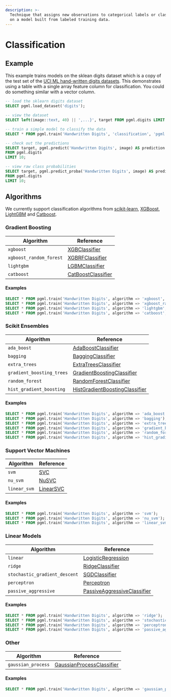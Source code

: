 ```yaml
---
description: >-
  Technique that assigns new observations to categorical labels or classes based
  on a model built from labeled training data.
---
```


# Classification

## Example

This example trains models on the sklean digits dataset which is a copy of the test set of the [UCI ML hand-written digits datasets](https://archive.ics.uci.edu/ml/datasets/Optical+Recognition+of+Handwritten+Digits). This demonstrates using a table with a single array feature column for classification. You could do something similar with a vector column.

```sql
-- load the sklearn digits dataset
SELECT pgml.load_dataset('digits');

-- view the dataset
SELECT left(image::text, 40) || ',...}', target FROM pgml.digits LIMIT 10;

-- train a simple model to classify the data
SELECT * FROM pgml.train('Handwritten Digits', 'classification', 'pgml.digits', 'target');

-- check out the predictions
SELECT target, pgml.predict('Handwritten Digits', image) AS prediction
FROM pgml.digits 
LIMIT 10;

-- view raw class probabilities
SELECT target, pgml.predict_proba('Handwritten Digits', image) AS prediction
FROM pgml.digits
LIMIT 10;
```

## Algorithms

We currently support classification algorithms from [scikit-learn](https://scikit-learn.org/), [XGBoost](https://xgboost.readthedocs.io/), [LightGBM](https://lightgbm.readthedocs.io/) and [Catboost](https://catboost.ai/).

### Gradient Boosting

| Algorithm               | Reference                                                                                                                  |
| ----------------------- | -------------------------------------------------------------------------------------------------------------------------- |
| `xgboost`               | [XGBClassifier](https://xgboost.readthedocs.io/en/stable/python/python\_api.html#xgboost.XGBClassifier)                    |
| `xgboost_random_forest` | [XGBRFClassifier](https://xgboost.readthedocs.io/en/stable/python/python\_api.html#xgboost.XGBRFClassifier)                |
| `lightgbm`              | [LGBMClassifier](https://lightgbm.readthedocs.io/en/latest/pythonapi/lightgbm.LGBMClassifier.html#lightgbm.LGBMClassifier) |
| `catboost`              | [CatBoostClassifier](https://catboost.ai/en/docs/concepts/python-reference\_catboostclassifier)                            |

#### Examples

```sql
SELECT * FROM pgml.train('Handwritten Digits', algorithm => 'xgboost', hyperparams => '{"n_estimators": 10}');
SELECT * FROM pgml.train('Handwritten Digits', algorithm => 'xgboost_random_forest', hyperparams => '{"n_estimators": 10}');
SELECT * FROM pgml.train('Handwritten Digits', algorithm => 'lightgbm', hyperparams => '{"n_estimators": 1}');
SELECT * FROM pgml.train('Handwritten Digits', algorithm => 'catboost', hyperparams => '{"n_estimators": 1}');
```

### Scikit Ensembles

| Algorithm                 | Reference                                                                                                                                |
| ------------------------- | ---------------------------------------------------------------------------------------------------------------------------------------- |
| `ada_boost`               | [AdaBoostClassifier](https://scikit-learn.org/stable/modules/generated/sklearn.ensemble.AdaBoostClassifier.html)                         |
| `bagging`                 | [BaggingClassifier](https://scikit-learn.org/stable/modules/generated/sklearn.ensemble.BaggingClassifier.html)                           |
| `extra_trees`             | [ExtraTreesClassifier](https://scikit-learn.org/stable/modules/generated/sklearn.ensemble.ExtraTreesClassifier.html)                     |
| `gradient_boosting_trees` | [GradientBoostingClassifier](https://scikit-learn.org/stable/modules/generated/sklearn.ensemble.GradientBoostingClassifier.html)         |
| `random_forest`           | [RandomForestClassifier](https://scikit-learn.org/stable/modules/generated/sklearn.ensemble.RandomForestClassifier.html)                 |
| `hist_gradient_boosting`  | [HistGradientBoostingClassifier](https://scikit-learn.org/stable/modules/generated/sklearn.ensemble.HistGradientBoostingClassifier.html) |

#### Examples

```sql
SELECT * FROM pgml.train('Handwritten Digits', algorithm => 'ada_boost');
SELECT * FROM pgml.train('Handwritten Digits', algorithm => 'bagging');
SELECT * FROM pgml.train('Handwritten Digits', algorithm => 'extra_trees', hyperparams => '{"n_estimators": 10}');
SELECT * FROM pgml.train('Handwritten Digits', algorithm => 'gradient_boosting_trees', hyperparams => '{"n_estimators": 10}');
SELECT * FROM pgml.train('Handwritten Digits', algorithm => 'random_forest', hyperparams => '{"n_estimators": 10}');
SELECT * FROM pgml.train('Handwritten Digits', algorithm => 'hist_gradient_boosting', hyperparams => '{"max_iter": 2}');
```

### Support Vector Machines

| Algorithm    | Reference                                                                                 |
| ------------ | ----------------------------------------------------------------------------------------- |
| `svm`        | [SVC](https://scikit-learn.org/stable/modules/generated/sklearn.svm.SVC.html)             |
| `nu_svm`     | [NuSVC](https://scikit-learn.org/stable/modules/generated/sklearn.svm.NuSVC.html)         |
| `linear_svm` | [LinearSVC](https://scikit-learn.org/stable/modules/generated/sklearn.svm.LinearSVC.html) |

#### Examples

```sql
SELECT * FROM pgml.train('Handwritten Digits', algorithm => 'svm');
SELECT * FROM pgml.train('Handwritten Digits', algorithm => 'nu_svm');
SELECT * FROM pgml.train('Handwritten Digits', algorithm => 'linear_svm');
```

### Linear Models

| Algorithm                     | Reference                                                                                                                               |
| ----------------------------- | --------------------------------------------------------------------------------------------------------------------------------------- |
| `linear`                      | [LogisticRegression](https://scikit-learn.org/stable/modules/generated/sklearn.linear\_model.LogisticRegression.html)                   |
| `ridge`                       | [RidgeClassifier](https://scikit-learn.org/stable/modules/generated/sklearn.linear\_model.RidgeClassifier.html)                         |
| `stochastic_gradient_descent` | [SGDClassifier](https://scikit-learn.org/stable/modules/generated/sklearn.linear\_model.SGDClassifier.html)                             |
| `perceptron`                  | [Perceptron](https://scikit-learn.org/stable/modules/generated/sklearn.linear\_model.Perceptron.html)                                   |
| `passive_aggressive`          | [PassiveAggressiveClassifier](https://scikit-learn.org/stable/modules/generated/sklearn.linear\_model.PassiveAggressiveClassifier.html) |

#### Examples

```sql
SELECT * FROM pgml.train('Handwritten Digits', algorithm => 'ridge');
SELECT * FROM pgml.train('Handwritten Digits', algorithm => 'stochastic_gradient_descent');
SELECT * FROM pgml.train('Handwritten Digits', algorithm => 'perceptron');
SELECT * FROM pgml.train('Handwritten Digits', algorithm => 'passive_aggressive');
```

### Other

| Algorithm          | Reference                                                                                                                               |
| ------------------ | --------------------------------------------------------------------------------------------------------------------------------------- |
| `gaussian_process` | [GaussianProcessClassifier](https://scikit-learn.org/stable/modules/generated/sklearn.gaussian\_process.GaussianProcessClassifier.html) |

#### Examples

```sql
SELECT * FROM pgml.train('Handwritten Digits', algorithm => 'gaussian_process', hyperparams => '{"max_iter_predict": 100, "warm_start": true}');
```

